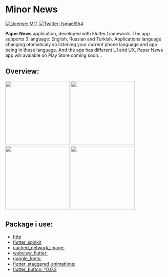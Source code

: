 # Minor News
[![License: MIT](https://img.shields.io/npm/l/license?color=red&label=Paper%20news&logo=minor&logoColor=black)](https://github.com/angular/angular.js/blob/master/LICENSE)
[![Twitter: IsmaelSh4](https://img.shields.io/twitter/follow/theiskaa?style=social)](https://twitter.com/theiskaa)

**Paper News** application, developed with Flutter framework. The app supports 3 language: English, Russian and Turkish. Applications language changing otomaticaly so listening your current phone language and app being in these language. And the app has different UI and UX, Paper News app will avaiable on Play Store coming soon...

## Overview: 
<img src="https://github.com/theiskaa/papernews/blob/main/assets/overview/1.gif" width="200"> <img src="https://github.com/theiskaa/papernews/blob/main/assets/overview/2.gif" width="200"> <img src="https://github.com/theiskaa/papernews/blob/main/assets/overview/3.gif" width="200"> <img src="https://github.com/theiskaa/papernews/blob/main/assets/overview/4.gif" width="200"> 

## Package i use:
- [http](https://pub.dev/packages/http)
- [flutter_spinkit](https://pub.dev/packages/flutter_spinkit)
- [cached_network_image:](https://pub.dev/packages/cached_network_image)
- [webview_flutter:](https://pub.dev/packages/webview_flutter)
- [google_fonts:](https://pub.dev/packages/google_fonts) 
- [flutter_staggered_animations:](https://pub.dev/packages/flutter_staggered_animations)
- [flutter_button: ^0.0.2](https://pub.dev/packages/flutter_button)
